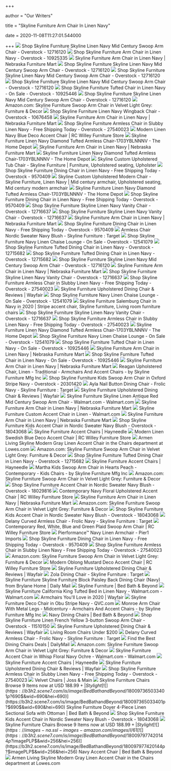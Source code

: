 +++
        
author = "Our Writers"
        
title = "Skyline Furniture Arm Chair In Linen Navy"
        
date = 2020-11-08T11:27:01.544000
        
+++
[ ![](https://ak1.ostkcdn.com/images/products/12716120/Skyline-Furniture-Skyline-Linen-Navy-Mid-Century-Swoop-Arm-Chair-N-A-71b56d70-9985-4911-93a4-5530d753005b.jpg)](https://ak1.ostkcdn.com/images/products/12716120/Skyline-Furniture-Skyline-Linen-Navy-Mid-Century-Swoop-Arm-Chair-N-A-71b56d70-9985-4911-93a4-5530d753005b.jpg) Shop Skyline Furniture Skyline Linen Navy Mid Century Swoop Arm Chair -  Overstock - 12716120
[ ![](https://ak1.ostkcdn.com/images/products/10925335/Skyline-Furniture-Arm-Chair-in-Linen-Navy-N-A-c278b224-f9b6-40eb-992d-40345350f5a2.jpg)](https://ak1.ostkcdn.com/images/products/10925335/Skyline-Furniture-Arm-Chair-in-Linen-Navy-N-A-c278b224-f9b6-40eb-992d-40345350f5a2.jpg) Shop Skyline Furniture Arm Chair in Linen Navy - Overstock - 10925335
[ ![](https://www.nfm.com/productimages/57806713/1/l)](https://www.nfm.com/productimages/57806713/1/l) Skyline Furniture Arm Chair in Linen Navy | Nebraska Furniture Mart
[ ![](https://ak1.ostkcdn.com/images/products/12716120/Skyline-Furniture-Skyline-Linen-Navy-Mid-Century-Swoop-Arm-Chair-N-A-9bd90039-0353-43bf-bd8b-29b16eecfeb4.jpg)](https://ak1.ostkcdn.com/images/products/12716120/Skyline-Furniture-Skyline-Linen-Navy-Mid-Century-Swoop-Arm-Chair-N-A-9bd90039-0353-43bf-bd8b-29b16eecfeb4.jpg) Shop Skyline Furniture Skyline Linen Navy Mid Century Swoop Arm Chair -  Overstock - 12716120
[ ![](https://ak1.ostkcdn.com/images/products/12716120/Skyline-Furniture-Skyline-Linen-Navy-Mid-Century-Swoop-Arm-Chair-N-A-fcfc93aa-81d3-4369-ade6-3687c2425a25_600.jpg?impolicy=medium)](https://ak1.ostkcdn.com/images/products/12716120/Skyline-Furniture-Skyline-Linen-Navy-Mid-Century-Swoop-Arm-Chair-N-A-fcfc93aa-81d3-4369-ade6-3687c2425a25_600.jpg?impolicy=medium) Shop Skyline Furniture Skyline Linen Navy Mid Century Swoop Arm Chair -  Overstock - 12716120
[ ![](https://ak1.ostkcdn.com/images/products/12716120/Skyline-Furniture-Skyline-Linen-Navy-Mid-Century-Swoop-Arm-Chair-N-A-0fa96fec-0dcd-4493-8cfd-7fcd934166e9_600.jpg?impolicy=medium)](https://ak1.ostkcdn.com/images/products/12716120/Skyline-Furniture-Skyline-Linen-Navy-Mid-Century-Swoop-Arm-Chair-N-A-0fa96fec-0dcd-4493-8cfd-7fcd934166e9_600.jpg?impolicy=medium) Shop Skyline Furniture Skyline Linen Navy Mid Century Swoop Arm Chair -  Overstock - 12716120
[ ![](https://ak1.ostkcdn.com/images/products/10925446/Skyline-Furniture-Tufted-Chair-in-Linen-Navy-N-A-3b89b9c6-4f85-42bb-aec3-9786fbbd93d3_320.jpg?impolicy=medium)](https://ak1.ostkcdn.com/images/products/10925446/Skyline-Furniture-Tufted-Chair-in-Linen-Navy-N-A-3b89b9c6-4f85-42bb-aec3-9786fbbd93d3_320.jpg?impolicy=medium) Shop Skyline Furniture Tufted Chair in Linen Navy - On Sale - Overstock -  10925446
[ ![](https://ak1.ostkcdn.com/images/products/12716120/Skyline-Furniture-Skyline-Linen-Navy-Mid-Century-Swoop-Arm-Chair-N-A-a6cc60c1-131c-4cc0-8b00-14bfacc1d609_600.jpg?impolicy=medium)](https://ak1.ostkcdn.com/images/products/12716120/Skyline-Furniture-Skyline-Linen-Navy-Mid-Century-Swoop-Arm-Chair-N-A-a6cc60c1-131c-4cc0-8b00-14bfacc1d609_600.jpg?impolicy=medium) Shop Skyline Furniture Skyline Linen Navy Mid Century Swoop Arm Chair -  Overstock - 12716120
[ ![](https://m.media-amazon.com/images/I/71-YNTRhKGL._AC_SS350_.jpg)](https://m.media-amazon.com/images/I/71-YNTRhKGL._AC_SS350_.jpg) Amazon.com: Skyline Furniture Swoop Arm Chair in Velvet Light Grey:  Furniture & Decor
[ ![](https://ak1.ostkcdn.com/images/products/10676458/Skyline-Furniture-Linen-Navy-Wingback-Chair-751ab1fe-9a53-4aaa-a38e-e3ee5a57a40e.jpg)](https://ak1.ostkcdn.com/images/products/10676458/Skyline-Furniture-Linen-Navy-Wingback-Chair-751ab1fe-9a53-4aaa-a38e-e3ee5a57a40e.jpg) Shop Skyline Furniture Linen Navy Wingback Chair - Overstock - 10676458
[ ![](https://www.nfm.com/productimages/57806713/3/l)](https://www.nfm.com/productimages/57806713/3/l) Skyline Furniture Arm Chair in Linen Navy | Nebraska Furniture Mart
[ ![](https://ak1.ostkcdn.com/images/products/27540023/Skyline-Furniture-Armless-Chair-in-Slubby-Linen-Navy-N-A-0db2f222-640f-48bd-80ca-627160d86483_600.jpg?impolicy=medium)](https://ak1.ostkcdn.com/images/products/27540023/Skyline-Furniture-Armless-Chair-in-Slubby-Linen-Navy-N-A-0db2f222-640f-48bd-80ca-627160d86483_600.jpg?impolicy=medium) Shop Skyline Furniture Armless Chair in Slubby Linen Navy - Free Shipping  Today - Overstock - 27540023
[ ![](http://static.rcwilley.com/products/111785243/Modern-Linen-Navy-Blue-Deco-Accent-Chair-rcwilley-image1~800.jpg)](http://static.rcwilley.com/products/111785243/Modern-Linen-Navy-Blue-Deco-Accent-Chair-rcwilley-image1~800.jpg) Modern Linen Navy Blue Deco Accent Chair | RC Willey Furniture Store
[ ![](https://images.homedepot-static.com/productImages/f982572c-bb50-49d7-b258-ade6402093f8/svn/navy-skyline-furniture-accent-chairs-1703yblnnnv-64_1000.jpg)](https://images.homedepot-static.com/productImages/f982572c-bb50-49d7-b258-ade6402093f8/svn/navy-skyline-furniture-accent-chairs-1703yblnnnv-64_1000.jpg) Skyline Furniture Linen Navy Diamond Tufted Armless Chair-1703YBLNNNV - The  Home Depot
[ ![](https://www.nfm.com/productimages/57806713/9/l)](https://www.nfm.com/productimages/57806713/9/l) Skyline Furniture Arm Chair in Linen Navy | Nebraska Furniture Mart
[ ![](https://images.homedepot-static.com/productImages/f1783278-06e6-4ebc-ade3-2579e5b00250/svn/navy-skyline-furniture-accent-chairs-1703yblnnnv-1f_600.jpg)](https://images.homedepot-static.com/productImages/f1783278-06e6-4ebc-ade3-2579e5b00250/svn/navy-skyline-furniture-accent-chairs-1703yblnnnv-1f_600.jpg) Skyline Furniture Linen Navy Diamond Tufted Armless Chair-1703YBLNNNV - The  Home Depot
[ ![](https://i.pinimg.com/originals/78/22/98/782298691d9c6cb0a19b494299abd1a0.jpg)](https://i.pinimg.com/originals/78/22/98/782298691d9c6cb0a19b494299abd1a0.jpg) Skyline Custom Upholstered Tub Chair - Skyline Furniture | Furniture,  Upholstered seating, Upholster
[ ![](https://ak1.ostkcdn.com/images/products/9570409/Skyline-Furniture-Dining-Chair-in-Linen-Navy-94111d4c-2db5-4107-9ec6-ee14e943419b.jpg)](https://ak1.ostkcdn.com/images/products/9570409/Skyline-Furniture-Dining-Chair-in-Linen-Navy-94111d4c-2db5-4107-9ec6-ee14e943419b.jpg) Shop Skyline Furniture Dining Chair in Linen Navy - Free Shipping Today -  Overstock - 9570409
[ ![](https://i.pinimg.com/originals/78/03/0d/78030d8fa940cea8fb9dcb2ba0a0cd62.jpg)](https://i.pinimg.com/originals/78/03/0d/78030d8fa940cea8fb9dcb2ba0a0cd62.jpg) Skyline Custom Upholstered Modern Chair - Skyline Furniture, Linen Navy |  Mid century armchair, Upholstered seating, Mid century modern armchair
[ ![](https://images.homedepot-static.com/productImages/731ce40b-6908-4907-9589-9c68fe6d2a79/svn/navy-skyline-furniture-accent-chairs-1703yblnnnv-44_600.jpg)](https://images.homedepot-static.com/productImages/731ce40b-6908-4907-9589-9c68fe6d2a79/svn/navy-skyline-furniture-accent-chairs-1703yblnnnv-44_600.jpg) Skyline Furniture Linen Navy Diamond Tufted Armless Chair-1703YBLNNNV - The  Home Depot
[ ![](https://ak1.ostkcdn.com/images/products/9570409/Skyline-Furniture-Dining-Chair-in-Linen-Navy-e4898b3d-4246-4ece-a595-769b69ac586f.jpg)](https://ak1.ostkcdn.com/images/products/9570409/Skyline-Furniture-Dining-Chair-in-Linen-Navy-e4898b3d-4246-4ece-a595-769b69ac586f.jpg) Shop Skyline Furniture Dining Chair in Linen Navy - Free Shipping Today -  Overstock - 9570409
[ ![](https://ak1.ostkcdn.com/images/products/12716637/Skyline-Furniture-Skyline-Linen-Navy-Vanity-Chair-N-A-ee064093-ff45-40d4-a8e0-8135ba614b80.jpg)](https://ak1.ostkcdn.com/images/products/12716637/Skyline-Furniture-Skyline-Linen-Navy-Vanity-Chair-N-A-ee064093-ff45-40d4-a8e0-8135ba614b80.jpg) Shop Skyline Furniture Skyline Linen Navy Vanity Chair - Overstock -  12716637
[ ![](https://ak1.ostkcdn.com/images/products/12716637/Skyline-Furniture-Skyline-Linen-Navy-Vanity-Chair-N-A-250493a2-7fa2-4f6f-a105-9b8ad0408211.jpg)](https://ak1.ostkcdn.com/images/products/12716637/Skyline-Furniture-Skyline-Linen-Navy-Vanity-Chair-N-A-250493a2-7fa2-4f6f-a105-9b8ad0408211.jpg) Shop Skyline Furniture Skyline Linen Navy Vanity Chair - Overstock -  12716637
[ ![](https://www.nfm.com/productimages/57806713/5/l)](https://www.nfm.com/productimages/57806713/5/l) Skyline Furniture Arm Chair in Linen Navy | Nebraska Furniture Mart
[ ![](https://ak1.ostkcdn.com/images/products/9570409/Skyline-Furniture-Dining-Chair-in-Linen-Navy-7950a250-ac03-4164-b3a4-8eba14bcc9d5.jpg)](https://ak1.ostkcdn.com/images/products/9570409/Skyline-Furniture-Dining-Chair-in-Linen-Navy-7950a250-ac03-4164-b3a4-8eba14bcc9d5.jpg) Shop Skyline Furniture Dining Chair in Linen Navy - Free Shipping Today -  Overstock - 9570409
[ ![](https://target.scene7.com/is/image/Target/GUEST_e0d16e52-7a7a-4363-b674-dc6b23d681d3)](https://target.scene7.com/is/image/Target/GUEST_e0d16e52-7a7a-4363-b674-dc6b23d681d3) Armless Chair Nordic Sweater Navy Blush - Skyline Furniture : Target
[ ![](https://ak1.ostkcdn.com/images/products/12541079/Skyline-Furniture-Navy-Linen-Chaise-Lounge-N-A-c9c9dbd4-6ce2-4005-a6be-6ea79a2b4456.jpg)](https://ak1.ostkcdn.com/images/products/12541079/Skyline-Furniture-Navy-Linen-Chaise-Lounge-N-A-c9c9dbd4-6ce2-4005-a6be-6ea79a2b4456.jpg) Shop Skyline Furniture Navy Linen Chaise Lounge - On Sale - Overstock -  12541079
[ ![](https://ak1.ostkcdn.com/images/products/12715682/Skyline-Furniture-Tufted-Dining-Chair-in-Linen-Navy-2737ee03-9467-4895-981a-3722ef594cbd_600.jpg?impolicy=medium)](https://ak1.ostkcdn.com/images/products/12715682/Skyline-Furniture-Tufted-Dining-Chair-in-Linen-Navy-2737ee03-9467-4895-981a-3722ef594cbd_600.jpg?impolicy=medium) Shop Skyline Furniture Tufted Dining Chair in Linen Navy - Overstock -  12715682
[ ![](https://ak1.ostkcdn.com/images/products/12715682/Skyline-Furniture-Tufted-Dining-Chair-in-Linen-Navy-3bbb5d48-ed76-4021-a574-e96ead56c0b3.jpg)](https://ak1.ostkcdn.com/images/products/12715682/Skyline-Furniture-Tufted-Dining-Chair-in-Linen-Navy-3bbb5d48-ed76-4021-a574-e96ead56c0b3.jpg) Shop Skyline Furniture Tufted Dining Chair in Linen Navy - Overstock -  12715682
[ ![](https://ak1.ostkcdn.com/images/products/12716120/Skyline-Furniture-Skyline-Linen-Navy-Mid-Century-Swoop-Arm-Chair-N-A-fafc6330-b4b4-43eb-8a5c-2035255ac74e_600.jpg?impolicy=medium)](https://ak1.ostkcdn.com/images/products/12716120/Skyline-Furniture-Skyline-Linen-Navy-Mid-Century-Swoop-Arm-Chair-N-A-fafc6330-b4b4-43eb-8a5c-2035255ac74e_600.jpg?impolicy=medium) Shop Skyline Furniture Skyline Linen Navy Mid Century Swoop Arm Chair -  Overstock - 12716120
[ ![](https://www.nfm.com/productimages/57806713/4/l)](https://www.nfm.com/productimages/57806713/4/l) Skyline Furniture Arm Chair in Linen Navy | Nebraska Furniture Mart
[ ![](https://ak1.ostkcdn.com/images/products/12716637/Skyline-Furniture-Skyline-Linen-Navy-Vanity-Chair-N-A-841f1f85-3425-4066-9e60-6cd1378f1b26.jpg?impolicy=medium&imwidth=200)](https://ak1.ostkcdn.com/images/products/12716637/Skyline-Furniture-Skyline-Linen-Navy-Vanity-Chair-N-A-841f1f85-3425-4066-9e60-6cd1378f1b26.jpg?impolicy=medium&imwidth=200) Shop Skyline Furniture Skyline Linen Navy Vanity Chair - Overstock -  12716637
[ ![](https://ak1.ostkcdn.com/images/products/27540023/Skyline-Furniture-Armless-Chair-in-Slubby-Linen-Navy-N-A-0db2f222-640f-48bd-80ca-627160d86483.jpg)](https://ak1.ostkcdn.com/images/products/27540023/Skyline-Furniture-Armless-Chair-in-Slubby-Linen-Navy-N-A-0db2f222-640f-48bd-80ca-627160d86483.jpg) Shop Skyline Furniture Armless Chair in Slubby Linen Navy - Free Shipping  Today - Overstock - 27540023
[ ![](https://secure.img1-fg.wfcdn.com/im/18203073/resize-h800-w800%5Ecompr-r85/9071/90719798/Upholstered+Dining+Chair.jpg)](https://secure.img1-fg.wfcdn.com/im/18203073/resize-h800-w800%5Ecompr-r85/9071/90719798/Upholstered+Dining+Chair.jpg) Skyline Furniture Upholstered Dining Chair & Reviews | Wayfair
[ ![](https://ak1.ostkcdn.com/images/products/12541079/Skyline-Furniture-Navy-Linen-Chaise-Lounge-N-A-ca70569d-22c3-49da-b7b8-ab688314a7e5_600.jpg?impolicy=medium)](https://ak1.ostkcdn.com/images/products/12541079/Skyline-Furniture-Navy-Linen-Chaise-Lounge-N-A-ca70569d-22c3-49da-b7b8-ab688314a7e5_600.jpg?impolicy=medium) Shop Skyline Furniture Navy Linen Chaise Lounge - On Sale - Overstock -  12541079
[ ![](https://i.pinimg.com/originals/1e/2f/fd/1e2ffd2f8244ad96dc5bcb1636bd6ce9.jpg)](https://i.pinimg.com/originals/1e/2f/fd/1e2ffd2f8244ad96dc5bcb1636bd6ce9.jpg) Skyline Furniture Salemburg Chair in Navy in 2020 | Stripe accent chair, Skyline  furniture, Living room furniture chairs
[ ![](https://ak1.ostkcdn.com/images/products/12716637/Skyline-Furniture-Skyline-Linen-Navy-Vanity-Chair-N-A-5597ca24-76bd-4d85-9448-0f6be8e4276f.jpg)](https://ak1.ostkcdn.com/images/products/12716637/Skyline-Furniture-Skyline-Linen-Navy-Vanity-Chair-N-A-5597ca24-76bd-4d85-9448-0f6be8e4276f.jpg) Shop Skyline Furniture Skyline Linen Navy Vanity Chair - Overstock -  12716637
[ ![](https://ak1.ostkcdn.com/images/products/27540023/Skyline-Furniture-Armless-Chair-in-Slubby-Linen-Navy-N-A-be2069a7-2f24-4097-b224-7f67ff3af731.jpg)](https://ak1.ostkcdn.com/images/products/27540023/Skyline-Furniture-Armless-Chair-in-Slubby-Linen-Navy-N-A-be2069a7-2f24-4097-b224-7f67ff3af731.jpg) Shop Skyline Furniture Armless Chair in Slubby Linen Navy - Free Shipping  Today - Overstock - 27540023
[ ![](https://images.homedepot-static.com/productImages/97890da2-ea98-4786-adf5-680fbe8a085a/svn/navy-skyline-furniture-accent-chairs-1703yblnnnv-1d_600.jpg)](https://images.homedepot-static.com/productImages/97890da2-ea98-4786-adf5-680fbe8a085a/svn/navy-skyline-furniture-accent-chairs-1703yblnnnv-1d_600.jpg) Skyline Furniture Linen Navy Diamond Tufted Armless Chair-1703YBLNNNV - The  Home Depot
[ ![](https://ak1.ostkcdn.com/images/products/12541079/Skyline-Furniture-Navy-Linen-Chaise-Lounge-N-A-ca70569d-22c3-49da-b7b8-ab688314a7e5.jpg)](https://ak1.ostkcdn.com/images/products/12541079/Skyline-Furniture-Navy-Linen-Chaise-Lounge-N-A-ca70569d-22c3-49da-b7b8-ab688314a7e5.jpg) Shop Skyline Furniture Navy Linen Chaise Lounge - On Sale - Overstock -  12541079
[ ![](https://ak1.ostkcdn.com/images/products/10925446/Skyline-Furniture-Tufted-Chair-in-Linen-Navy-N-A-55989c9e-7e5d-476b-bc4c-3604a2430f7e_600.jpg?impolicy=medium)](https://ak1.ostkcdn.com/images/products/10925446/Skyline-Furniture-Tufted-Chair-in-Linen-Navy-N-A-55989c9e-7e5d-476b-bc4c-3604a2430f7e_600.jpg?impolicy=medium) Shop Skyline Furniture Tufted Chair in Linen Navy - On Sale - Overstock -  10925446
[ ![](https://www.nfm.com/productimages/57806762/8/L)](https://www.nfm.com/productimages/57806762/8/L) Skyline Furniture Arm Chair in Linen Navy | Nebraska Furniture Mart
[ ![](https://ak1.ostkcdn.com/images/products/10925446/Skyline-Furniture-Tufted-Chair-in-Linen-Navy-N-A-55989c9e-7e5d-476b-bc4c-3604a2430f7e.jpg)](https://ak1.ostkcdn.com/images/products/10925446/Skyline-Furniture-Tufted-Chair-in-Linen-Navy-N-A-55989c9e-7e5d-476b-bc4c-3604a2430f7e.jpg) Shop Skyline Furniture Tufted Chair in Linen Navy - On Sale - Overstock -  10925446
[ ![](https://www.nfm.com/productimages/57806705/10/L)](https://www.nfm.com/productimages/57806705/10/L) Skyline Furniture Arm Chair in Linen Navy | Nebraska Furniture Mart
[ ![](https://st.hzcdn.com/simgs/53b1bc390dbcada6_4-4094/home-design.jpg)](https://st.hzcdn.com/simgs/53b1bc390dbcada6_4-4094/home-design.jpg) Reagan Upholstered Chair, Linen - Traditional - Armchairs And Accent Chairs  - by Skyline Furniture Mfg Inc
[ ![](https://ak1.ostkcdn.com/images/products/20301420/Skyline-Furniture-Kids-Swoop-Arm-Chair-in-Oxford-Stripe-Navy-20e68f42-c5cd-49c6-a470-9f1d8d288f7d_600.jpg?impolicy=medium)](https://ak1.ostkcdn.com/images/products/20301420/Skyline-Furniture-Kids-Swoop-Arm-Chair-in-Oxford-Stripe-Navy-20e68f42-c5cd-49c6-a470-9f1d8d288f7d_600.jpg?impolicy=medium) Shop Skyline Furniture Kids Swoop Arm Chair in Oxford Stripe Navy -  Overstock - 20301420
[ ![](https://target.scene7.com/is/image/Target/GUEST_eabede4a-f30f-41b0-b266-5e111c5337cf?wid=488&hei=488&fmt=pjpeg)](https://target.scene7.com/is/image/Target/GUEST_eabede4a-f30f-41b0-b266-5e111c5337cf?wid=488&hei=488&fmt=pjpeg) Ayla Nail Button Dining Chair - Frolic Navy - Skyline Furniture : Target
[ ![](https://secure.img1-fg.wfcdn.com/im/85093367/compr-r85/1541/15412352/upholstered-dining-chair.jpg)](https://secure.img1-fg.wfcdn.com/im/85093367/compr-r85/1541/15412352/upholstered-dining-chair.jpg) Skyline Furniture Upholstered Dining Chair & Reviews | Wayfair
[ ![](https://i5.walmartimages.com/asr/2738afce-5417-4d3b-98d4-6fcb34cff036_1.0ba712b3a0a653debae9a93e8234a66d.jpeg)](https://i5.walmartimages.com/asr/2738afce-5417-4d3b-98d4-6fcb34cff036_1.0ba712b3a0a653debae9a93e8234a66d.jpeg) Skyline Furniture Skyline Linen Antique Red Mid Century Swoop Arm Chair -  Walmart.com - Walmart.com
[ ![](https://www.nfm.com/productimages/57806754/8/L)](https://www.nfm.com/productimages/57806754/8/L) Skyline Furniture Arm Chair in Linen Navy | Nebraska Furniture Mart
[ ![](https://i5.walmartimages.com/asr/fb696773-8875-45ef-8c6a-a3c78fd138ae_1.6b582a5faace541778676fa41ec04169.jpeg)](https://i5.walmartimages.com/asr/fb696773-8875-45ef-8c6a-a3c78fd138ae_1.6b582a5faace541778676fa41ec04169.jpeg) Skyline Furniture Custom Accent Chair in Linen - Walmart.com
[ ![](https://www.nfm.com/productimages/57806739/8/L)](https://www.nfm.com/productimages/57806739/8/L) Skyline Furniture Arm Chair in Linen Navy | Nebraska Furniture Mart
[ ![](https://ak1.ostkcdn.com/images/products/18043068/Skyline-Furniture-Kids-Accent-Chair-in-Nordic-Sweater-Navy-Blush-8789d7b5-98cf-4454-bf06-4cbc3e7c6cb4.jpg)](https://ak1.ostkcdn.com/images/products/18043068/Skyline-Furniture-Kids-Accent-Chair-in-Nordic-Sweater-Navy-Blush-8789d7b5-98cf-4454-bf06-4cbc3e7c6cb4.jpg) Shop Skyline Furniture Kids Accent Chair in Nordic Sweater Navy Blush -  Overstock - 18043068
[ ![](https://content.haycdn.com/mgen/master:SKY1468.jpg?is=400,400,0xffffff)](https://content.haycdn.com/mgen/master:SKY1468.jpg?is=400,400,0xffffff) Skyline Furniture Accent Chairs | Hayneedle
[ ![](http://static.rcwilley.com/products/111785278/Modern-Linen-Swedish-Blue-Deco-Accent-Chair-rcwilley-image1~800.jpg)](http://static.rcwilley.com/products/111785278/Modern-Linen-Swedish-Blue-Deco-Accent-Chair-rcwilley-image1~800.jpg) Modern Linen Swedish Blue Deco Accent Chair | RC Willey Furniture Store
[ ![](http://mobileimages.lowes.com/product/converted/100235/1002354212.jpg)](http://mobileimages.lowes.com/product/converted/100235/1002354212.jpg) Armen Living Skyline Modern Gray Linen Accent Chair in the Chairs  department at Lowes.com
[ ![](https://m.media-amazon.com/images/I/81i+-Ye5qUL._AC_UL400_.jpg)](https://m.media-amazon.com/images/I/81i+-Ye5qUL._AC_UL400_.jpg) Amazon.com: Skyline Furniture Swoop Arm Chair in Velvet Light Grey:  Furniture & Decor
[ ![](https://ak1.ostkcdn.com/images/products/12715682/Skyline-Furniture-Tufted-Dining-Chair-in-Linen-Navy-c84b86d4-6e12-45d1-9b18-8a6befefe06d.jpg)](https://ak1.ostkcdn.com/images/products/12715682/Skyline-Furniture-Tufted-Dining-Chair-in-Linen-Navy-c84b86d4-6e12-45d1-9b18-8a6befefe06d.jpg) Shop Skyline Furniture Tufted Dining Chair in Linen Navy - Overstock -  12715682
[ ![](https://content.haycdn.com/mgen/master:SKY2284.jpg?is=400,400,0xffffff)](https://content.haycdn.com/mgen/master:SKY2284.jpg?is=400,400,0xffffff) Skyline Furniture Accent Chairs | Hayneedle
[ ![](https://st.hzcdn.com/simgs/53816b8d0c813ff9_4-4096/home-design.jpg)](https://st.hzcdn.com/simgs/53816b8d0c813ff9_4-4096/home-design.jpg) Martha Kids Swoop Arm Chair in Hearts Peach - Contemporary - Kids Chairs -  by Skyline Furniture Mfg Inc
[ ![](https://images-na.ssl-images-amazon.com/images/I/31LBshAv-wL._AC_.jpg)](https://images-na.ssl-images-amazon.com/images/I/31LBshAv-wL._AC_.jpg) Amazon.com: Skyline Furniture Swoop Arm Chair in Velvet Light Grey:  Furniture & Decor
[ ![](https://ak1.ostkcdn.com/images/products/18029816/Skyline-Furniture-Accent-Chair-in-Nordic-Sweater-Navy-Blush-d085d5b1-cb56-4d15-8edb-872ab1fd5916.jpg)](https://ak1.ostkcdn.com/images/products/18029816/Skyline-Furniture-Accent-Chair-in-Nordic-Sweater-Navy-Blush-d085d5b1-cb56-4d15-8edb-872ab1fd5916.jpg) Shop Skyline Furniture Accent Chair in Nordic Sweater Navy Blush -  Overstock - 18029816
[ ![](http://static.rcwilley.com/products/111807107/Contemporary-Navy-Floral-Upholstered-Accent-Chair-rcwilley-image1~800.jpg)](http://static.rcwilley.com/products/111807107/Contemporary-Navy-Floral-Upholstered-Accent-Chair-rcwilley-image1~800.jpg) Contemporary Navy Floral Upholstered Accent Chair | RC Willey Furniture  Store
[ ![](https://www.nfm.com/productimages/57806747/8/L)](https://www.nfm.com/productimages/57806747/8/L) Skyline Furniture Arm Chair in Linen Navy | Nebraska Furniture Mart
[ ![](https://m.media-amazon.com/images/I/81IW11Azd9L._AC_UL400_.jpg)](https://m.media-amazon.com/images/I/81IW11Azd9L._AC_UL400_.jpg) Amazon.com: Skyline Furniture Swoop Arm Chair in Velvet Light Grey:  Furniture & Decor
[ ![](https://ak1.ostkcdn.com/images/products/18043068/Skyline-Furniture-Kids-Accent-Chair-in-Nordic-Sweater-Navy-Blush-79109a1e-9e39-4891-8423-ee48e595d093.jpg)](https://ak1.ostkcdn.com/images/products/18043068/Skyline-Furniture-Kids-Accent-Chair-in-Nordic-Sweater-Navy-Blush-79109a1e-9e39-4891-8423-ee48e595d093.jpg) Shop Skyline Furniture Kids Accent Chair in Nordic Sweater Navy Blush -  Overstock - 18043068
[ ![](https://target.scene7.com/is/image/Target/GUEST_686eb847-c640-4258-8601-3c4596bfbaf9?wid=488&hei=488&fmt=pjpeg)](https://target.scene7.com/is/image/Target/GUEST_686eb847-c640-4258-8601-3c4596bfbaf9?wid=488&hei=488&fmt=pjpeg) Delany Curved Armless Chair - Frolic Navy - Skyline Furniture : Target
[ ![](http://static.rcwilley.com/products/111806976/Contemporary-Red-White-Blue-and-Green-Plaid-Swoop-Arm-Chair-rcwilley-image1~800.jpg)](http://static.rcwilley.com/products/111806976/Contemporary-Red-White-Blue-and-Green-Plaid-Swoop-Arm-Chair-rcwilley-image1~800.jpg) Contemporary Red, White, Blue and Green Plaid Swoop Arm Chair | RC Willey  Furniture Store
[ ![](https://cdn.shopify.com/s/files/1/0434/1104/6567/products/olsphc5rytk9umvewznv_1500x.jpg?v=1598277790)](https://cdn.shopify.com/s/files/1/0434/1104/6567/products/olsphc5rytk9umvewznv_1500x.jpg?v=1598277790) Pierformance&trade; Navy Linen Armchair - Pier1 Imports
[ ![](https://ak1.ostkcdn.com/images/products/9570409/Skyline-Furniture-Dining-Chair-in-Linen-Navy-2671a4e8-d3a3-4620-925e-7b4306045936.jpg)](https://ak1.ostkcdn.com/images/products/9570409/Skyline-Furniture-Dining-Chair-in-Linen-Navy-2671a4e8-d3a3-4620-925e-7b4306045936.jpg) Shop Skyline Furniture Dining Chair in Linen Navy - Free Shipping Today -  Overstock - 9570409
[ ![](https://ak1.ostkcdn.com/images/products/27540023/Skyline-Furniture-Armless-Chair-in-Slubby-Linen-Navy-N-A-0762127e-8465-4052-997e-fac2828e09b0.jpg)](https://ak1.ostkcdn.com/images/products/27540023/Skyline-Furniture-Armless-Chair-in-Slubby-Linen-Navy-N-A-0762127e-8465-4052-997e-fac2828e09b0.jpg) Shop Skyline Furniture Armless Chair in Slubby Linen Navy - Free Shipping  Today - Overstock - 27540023
[ ![](https://m.media-amazon.com/images/I/61LXQPW0AuL._AC_UL400_.jpg)](https://m.media-amazon.com/images/I/61LXQPW0AuL._AC_UL400_.jpg) Amazon.com: Skyline Furniture Swoop Arm Chair in Velvet Light Grey:  Furniture & Decor
[ ![](http://static.rcwilley.com/products/111785308/Modern-Oblong-Mustard-Deco-Accent-Chair-rcwilley-image1~800.jpg)](http://static.rcwilley.com/products/111785308/Modern-Oblong-Mustard-Deco-Accent-Chair-rcwilley-image1~800.jpg) Modern Oblong Mustard Deco Accent Chair | RC Willey Furniture Store
[ ![](https://secure.img1-fg.wfcdn.com/im/65927595/resize-h800-w800%5Ecompr-r85/1541/15412335/Upholstered+Dining+Chair.jpg)](https://secure.img1-fg.wfcdn.com/im/65927595/resize-h800-w800%5Ecompr-r85/1541/15412335/Upholstered+Dining+Chair.jpg) Skyline Furniture Upholstered Dining Chair & Reviews | Wayfair
[ ![](https://target.scene7.com/is/image/Target/GUEST_e46d45d5-9bce-4cfc-a8b6-ff3349cb79f6?wid=488&hei=488&fmt=pjpeg)](https://target.scene7.com/is/image/Target/GUEST_e46d45d5-9bce-4cfc-a8b6-ff3349cb79f6?wid=488&hei=488&fmt=pjpeg) Zola Dining Chair - Skyline Furniture : Target
[ ![](https://d4-pub.bizrate.com/image/obj/13107907035;sq=400)](https://d4-pub.bizrate.com/image/obj/13107907035;sq=400) Skyline Furniture Skyline Furniture Block Paisley Back Dining Chair (Navy)  from Brylane Home | Daily Mail
[ ![](https://b3h2.scene7.com/is/image/BedBathandBeyond/31523641888834p?$imagePLP$&wid=256&hei=256)](https://b3h2.scene7.com/is/image/BedBathandBeyond/31523641888834p?$imagePLP$&wid=256&hei=256) Skyline Furniture | Bed Bath & Beyond
[ ![](https://i5.walmartimages.com/asr/ae9f678b-c5fa-4e0f-a784-c1f96bb1b1e8.3b5340b1c4d2c280600e815b5246c164.jpeg)](https://i5.walmartimages.com/asr/ae9f678b-c5fa-4e0f-a784-c1f96bb1b1e8.3b5340b1c4d2c280600e815b5246c164.jpeg) Skyline Furniture California King Tufted Bed in Linen Navy - Walmart.com -  Walmart.com
[ ![](https://secure.img1-fg.wfcdn.com/im/91289380/compr-r85/8461/84611224/default.jpg)](https://secure.img1-fg.wfcdn.com/im/91289380/compr-r85/8461/84611224/default.jpg) Armchairs You'll Love in 2020 | Wayfair
[ ![](https://images.qvc.com/is/image/h/13/h318213.001)](https://images.qvc.com/is/image/h/13/h318213.001) Skyline Furniture Deco Chair in Obu Stripe Navy - QVC.com
[ ![](https://st.hzcdn.com/simgs/9e812b3c0a847a63_4-4087/home-design.jpg)](https://st.hzcdn.com/simgs/9e812b3c0a847a63_4-4087/home-design.jpg) Monroe Arm Chair With Metal Legs - Midcentury - Armchairs And Accent Chairs  - by Skyline Furniture Mfg Inc
[ ![](https://b3h2.scene7.com/is/image/BedBathandBeyond/103189260243393p?$imagePLP$&wid=256&hei=256)](https://b3h2.scene7.com/is/image/BedBathandBeyond/103189260243393p?$imagePLP$&wid=256&hei=256) Navy Dining Chairs | Bed Bath & Beyond
[ ![](https://ak1.ostkcdn.com/images/products/11510150/Skyline-Furniture-Linen-French-Yellow-3-button-Swoop-Arm-Chair-N-A-7d16420a-efbe-4794-9ac3-4bba69e61f52.jpg)](https://ak1.ostkcdn.com/images/products/11510150/Skyline-Furniture-Linen-French-Yellow-3-button-Swoop-Arm-Chair-N-A-7d16420a-efbe-4794-9ac3-4bba69e61f52.jpg) Shop Skyline Furniture Linen French Yellow 3-button Swoop Arm Chair -  Overstock - 11510150
[ ![](https://secure.img1-fg.wfcdn.com/im/44168519/resize-h800-w800%5Ecompr-r85/6713/67135912/Upholstered+Dining+Chair.jpg)](https://secure.img1-fg.wfcdn.com/im/44168519/resize-h800-w800%5Ecompr-r85/6713/67135912/Upholstered+Dining+Chair.jpg) Skyline Furniture Upholstered Dining Chair & Reviews | Wayfair
[ ![](https://images-na.ssl-images-amazon.com/images/I/51WDtNK0ExL.jpg)](https://images-na.ssl-images-amazon.com/images/I/51WDtNK0ExL.jpg) Living Room Chairs Under $200
[ ![](https://target.scene7.com/is/image/Target/GUEST_686eb847-c640-4258-8601-3c4596bfbaf9?hei=300&qlt=80&fmt=pjpeg)](https://target.scene7.com/is/image/Target/GUEST_686eb847-c640-4258-8601-3c4596bfbaf9?hei=300&qlt=80&fmt=pjpeg) Delany Curved Armless Chair - Frolic Navy - Skyline Furniture : Target
[ ![](https://shop-assets.dailymail.co.uk/prd/495a06cf0aed46f194d474584c25a810/0110110100111010000111011100110011000010111000010110000000110100/m/skyline-furniture-womens-block-paisley-back-dining-chair-paisley-navy-0)](https://shop-assets.dailymail.co.uk/prd/495a06cf0aed46f194d474584c25a810/0110110100111010000111011100110011000010111000010110000000110100/m/skyline-furniture-womens-block-paisley-back-dining-chair-paisley-navy-0) Find the Best Dining Chairs Deals | DailyMail
[ ![](https://m.media-amazon.com/images/I/71hCun2Y60L._AC_UL400_.jpg)](https://m.media-amazon.com/images/I/71hCun2Y60L._AC_UL400_.jpg) Amazon.com: Skyline Furniture Swoop Arm Chair in Velvet Light Grey:  Furniture & Decor
[ ![](https://i5.walmartimages.com/asr/98c36f4d-763d-46cd-9d74-e9ef60fefd07.e4e9988474f46e4b70f2e007b04d263d.jpeg)](https://i5.walmartimages.com/asr/98c36f4d-763d-46cd-9d74-e9ef60fefd07.e4e9988474f46e4b70f2e007b04d263d.jpeg) Skyline Furniture Accent Chair in Whisp Floral Navy Ochre - Walmart.com -  Walmart.com
[ ![](https://content.haycdn.com/mgen/master:SKY2254.jpg?is=400,400,0xffffff)](https://content.haycdn.com/mgen/master:SKY2254.jpg?is=400,400,0xffffff) Skyline Furniture Accent Chairs | Hayneedle
[ ![](https://secure.img1-fg.wfcdn.com/im/9363441/resize-h800-w800%5Ecompr-r85/1541/15412395/Upholstered+Dining+Chair.jpg)](https://secure.img1-fg.wfcdn.com/im/9363441/resize-h800-w800%5Ecompr-r85/1541/15412395/Upholstered+Dining+Chair.jpg) Skyline Furniture Upholstered Dining Chair & Reviews | Wayfair
[ ![](https://ak1.ostkcdn.com/images/products/27540023/Skyline-Furniture-Armless-Chair-in-Slubby-Linen-Navy-N-A-dea5b246-8315-46d8-8d29-b8e9f46e3740.jpg)](https://ak1.ostkcdn.com/images/products/27540023/Skyline-Furniture-Armless-Chair-in-Slubby-Linen-Navy-N-A-dea5b246-8315-46d8-8d29-b8e9f46e3740.jpg) Shop Skyline Furniture Armless Chair in Slubby Linen Navy - Free Shipping  Today - Overstock - 27540023
[ ![](https://secure.img1-fg.wfcdn.com/im/27878046/resize-h600-w600%5Ecompr-r85/5209/52097729/Accent+Chairs.jpg)](https://secure.img1-fg.wfcdn.com/im/27878046/resize-h600-w600%5Ecompr-r85/5209/52097729/Accent+Chairs.jpg) Velvet Chairs | Joss & Main
[ ![](https://images.stylight.net/image/upload/t_web_product_330x440bg/q_auto:eco,f_auto/cfl5ouf0tpfwdpd3kxg0.jpg)](https://images.stylight.net/image/upload/t_web_product_330x440bg/q_auto:eco,f_auto/cfl5ouf0tpfwdpd3kxg0.jpg) Skyline Furniture Chairs  Browse 9 Items now at USD $188.99+ | Stylight
[ ![](https://b3h2.scene7.com/is/image/BedBathandBeyond/180097365033401p?$690$&wid=690&hei=690)](https://b3h2.scene7.com/is/image/BedBathandBeyond/180097365033401p?$690$&wid=690&hei=690) Skyline Furniture Doyer 4-Piece Linen Sectional Sofa with Ottoman | Bed  Bath & Beyond
[ ![](https://ak1.ostkcdn.com/images/products/18043068/Skyline-Furniture-Kids-Accent-Chair-in-Nordic-Sweater-Navy-Blush-13fd7c5f-d4dc-40bc-b599-dc452d63ffb1.jpg)](https://ak1.ostkcdn.com/images/products/18043068/Skyline-Furniture-Kids-Accent-Chair-in-Nordic-Sweater-Navy-Blush-13fd7c5f-d4dc-40bc-b599-dc452d63ffb1.jpg) Shop Skyline Furniture Kids Accent Chair in Nordic Sweater Navy Blush -  Overstock - 18043068
[ ![](https://images.stylight.net/image/upload/e_trim/t_web_product_330x440max_nobg/q_auto:eco,f_auto/zz91aul94kcybxpcwslw.jpg)](https://images.stylight.net/image/upload/e_trim/t_web_product_330x440max_nobg/q_auto:eco,f_auto/zz91aul94kcybxpcwslw.jpg) Skyline Furniture Chairs  Browse 9 Items now at USD $188.99+ | Stylight
[ ![](https://images-na.ssl-images-amazon.com/images/I/61%2BMvrfmD%2BL._AC_SY355_.jpg)](https://images-na.ssl-images-amazon.com/images/I/61%2BMvrfmD%2BL._AC_SY355_.jpg) Amazon.com: Blackjack Furniture C74 Skyline Collection Modern Italian  Leather Top Grain Swivel Lounge, Chair, Navy: Furniture & Decor
[ ![](https://b3h2.scene7.com/is/image/BedBathandBeyond/180097977420144p?$imagePLP$&wid=256&hei=256)](https://b3h2.scene7.com/is/image/BedBathandBeyond/180097977420144p?$imagePLP$&wid=256&hei=256) Navy Accent Chair | Bed Bath & Beyond
[ ![](http://images.lowes.com/product/converted/100235/1002354212_14730728.jpg)](http://images.lowes.com/product/converted/100235/1002354212_14730728.jpg) Armen Living Skyline Modern Gray Linen Accent Chair in the Chairs  department at Lowes.com
